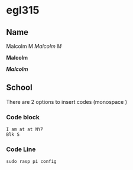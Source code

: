 # egl315
## Name
Malcolm M
*Malcolm M*

**Malcolm**

***Malcolm***

## School 
There are 2 options to insert codes (monospace )

### Code block
```
I am at at NYP
Blk S 
```

### Code Line
`sudo rasp pi config`





